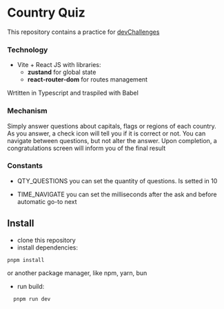 # Country Quiz

This repository contains a practice for [devChallenges](https://devchallenges.io/challenge/country-quizz)

### Technology

- Vite + React JS with libraries:
  - **zustand** for global state
  - **react-router-dom** for routes management

Wrtitten in Typescript and traspiled with Babel

### Mechanism

Simply answer questions about capitals, flags or regions of each country. As you answer, a check icon will tell you if it is correct or not. You can navigate between questions, but not alter the answer. Upon completion, a congratulations screen will inform you of the final result

### Constants

- QTY_QUESTIONS you can set the quantity of questions. Is setted in 10

- TIME_NAVIGATE you can set the milliseconds after the ask and before automatic go-to next

## Install

- clone this repository
- install dependencies:

```
pnpm install
```

or another package manager, like npm, yarn, bun

- run build:

```
  pnpm run dev
```
